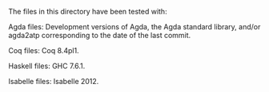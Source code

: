 The files in this directory have been tested with:

Agda files: Development versions of Agda, the Agda standard library,
and/or agda2atp corresponding to the date of the last commit.

Coq files: Coq 8.4pl1.

Haskell files: GHC 7.6.1.

Isabelle files: Isabelle 2012.
